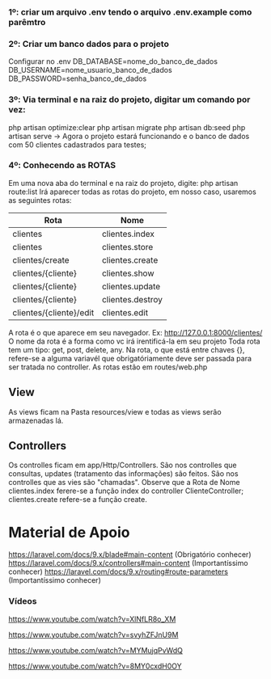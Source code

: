 ### 1º: criar um arquivo .env tendo o arquivo .env.example como parêmtro
### 2º: Criar um banco dados para o projeto
Configurar no .env
DB_DATABASE=nome_do_banco_de_dados
DB_USERNAME=nome_usuario_banco_de_dados
DB_PASSWORD=senha_banco_de_dados

### 3º: Via terminal e na raiz do projeto, digitar um comando por vez:
php artisan optimize:clear
php artisan migrate
php artisan db:seed
php artisan serve
-> Agora o projeto estará funcionando e o banco de dados com 50 clientes cadastrados para testes;

### 4º: Conhecendo as ROTAS
Em uma nova aba do terminal e na raiz do projeto, digite:
php artisan route:list
Irá aparecer todas as rotas do projeto, em nosso caso, usaremos as seguintes rotas:

|Rota             |Nome|
|-----------------|-----------------|
|clientes | clientes.index |
|clientes | clientes.store |
|clientes/create | clientes.create |
|clientes/{cliente} | clientes.show |
|clientes/{cliente} | clientes.update |
|clientes/{cliente} | clientes.destroy |
|clientes/{cliente}/edit | clientes.edit |

A rota é o que aparece em seu navegador. Ex: http://127.0.0.1:8000/clientes/
O nome da rota é a forma como vc irá irentificá-la em seu projeto
Toda rota tem um tipo: get, post, delete, any.
Na rota, o que está entre chaves {}, refere-se a alguma variavél que obrigatóriamente deve ser passada para ser tratada no controller.
As rotas estão em routes/web.php

## View
As views ficam na Pasta resources/view e todas as views serão armazenadas lá.

## Controllers
Os controlles ficam em app/Http/Controllers.
São nos controlles que consultas, updates (tratamento das informações) são feitos. 
São nos controlles que as vies são "chamadas".
Observe que a Rota de Nome clientes.index ferere-se a função index do controller ClienteController; clientes.create refere-se a função create.

# Material de Apoio
https://laravel.com/docs/9.x/blade#main-content (Obrigatório conhecer)
https://laravel.com/docs/9.x/controllers#main-content (Importantíssimo conhecer)
https://laravel.com/docs/9.x/routing#route-parameters (Importantíssimo conhecer)

### Vídeos
https://www.youtube.com/watch?v=XlNfLR8o_XM

https://www.youtube.com/watch?v=svyhZFJnU9M

https://www.youtube.com/watch?v=MYMujqPvWdQ

https://www.youtube.com/watch?v=8MY0cxdH0OY